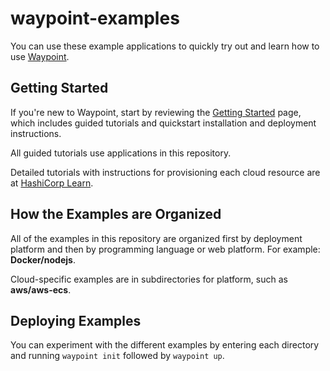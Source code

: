 # waypoint-examples

You can use these example applications to quickly try out and learn how to use
[Waypoint](https://waypointproject.io/).

## Getting Started




If you're new to Waypoint, start by reviewing the [Getting
Started](https://waypointproject.io/docs/getting-started) page, which includes
guided tutorials and quickstart installation and deployment instructions.

All guided tutorials use applications in this repository.

Detailed tutorials with instructions for provisioning each cloud resource are at
[HashiCorp Learn](https://learn.hashicorp.com/waypoint).

## How the Examples are Organized

All of the examples in this repository are organized first by deployment
platform and then by programming language or web platform. For example:
**Docker/nodejs**.

Cloud-specific examples are in subdirectories for platform, such as **aws/aws-ecs**.

## Deploying Examples

You can experiment with the different examples by entering each directory and
running `waypoint init` followed by `waypoint up`.
